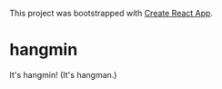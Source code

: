This project was bootstrapped with [Create React App](https://github.com/facebookincubator/create-react-app).

# hangmin
It's hangmin! (It's hangman.)
